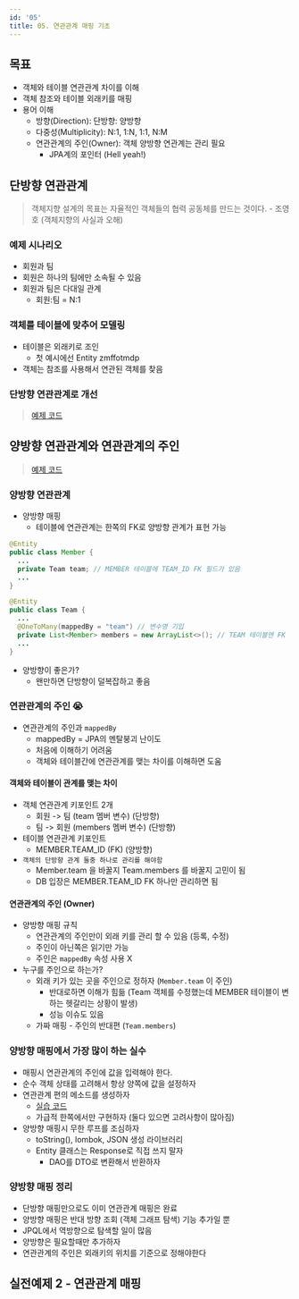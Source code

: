 ```yaml
---
id: '05'
title: 05. 연관관계 매핑 기초
---
```


## 목표

- 객체와 테이블 연관관계 차이를 이해
- 객체 참조와 테이블 외래키를 매핑
- 용어 이해
  - 방향(Direction): 단방향: 양방향
  - 다중성(Multiplicity): N:1, 1:N, 1:1, N:M
  - 연관관계의 주인(Owner): 객체 양방향 연관계는 관리 필요
    - JPA계의 포인터 (Hell yeah!)

## 단방향 연관관계

> 객체지향 설계의 목표는 자율적인 객체들의 협력 공동체를 만드는 것이다. - 조영호 (객체지향의 사실과 오해)

### 예제 시나리오

- 회원과 팀
- 회원은 하나의 팀에만 소속될 수 있음
- 회원과 팀은 다대일 관계
  - 회원:팀 = N:1

### 객체를 테이블에 맞추어 모델링

- 테이블은 외래키로 조인
  - 첫 예시에선 Entity zmffotmdp
- 객체는 참조를 사용해서 연관된 객체를 찾음

### 단방향 연관관계로 개선

> [예제 코드](https://github.com/DaehunGwak/study-spring/blob/main/jpa/ex1-hello-jpa/src/main/java/daehun/jpa/hello/mapping/basic/main/ManyToOneMain.java)

## 양방향 연관관계와 연관관계의 주인

> [예제 코드](https://github.com/DaehunGwak/study-spring/blob/main/jpa/ex1-hello-jpa/src/main/java/daehun/jpa/hello/mapping/basic/main/BidrectionalMain.java)

### 양방향 연관관계

- 양방향 매핑
  - 테이블에 연관관계는 한쪽의 FK로 양방향 관계가 표현 가능

```java
@Entity
public class Member {
  ...
  private Team team; // MEMBER 테이블에 TEAM_ID FK 필드가 있음
  ...
}

@Entity
public class Team {
  ...
  @OneToMany(mappedBy = "team") // 변수명 기입
  private List<Member> members = new ArrayList<>(); // TEAM 테이블엔 FK 정보가 없음
  ...
}
```

- 양방향이 좋은가?
  - 왠만하면 단방향이 덜복잡하고 좋음

### 연관관계의 주인 😭


- 연관관계의 주인과 `mappedBy`
  - mappedBy = JPA의 멘탈붕괴 난이도
  - 처음에 이해하기 어려움
  - 객체와 테이블간에 연관관계를 맺는 차이를 이해하면 도움

#### 객체와 테이블이 관계를 맺는 차이

- 객체 연관관계 키포인트 2개
  - 회원 -> 팀 (team 멤버 변수) (단방향)
  - 팀 -> 회원 (members 멤버 변수) (단방향)
- 테이블 연관관계 키포인트
  - MEMBER.TEAM_ID (FK) (양방향)
- `객체의 단방향 관계 둘중 하나로 관리를 해야함`
  - Member.team 을 바꿀지 Team.members 를 바꿀지 고민이 됨
  - DB 입장은 MEMBER.TEAM_ID FK 하나만 관리하면 됨

#### 연관관계의 주인 (Owner)

- 양방향 매핑 규칙
  - 연관관계의 주인만이 외래 키를 관리 할 수 있음 (등록, 수정)
  - 주인이 아닌쪽은 읽기만 가능
  - 주인은 `mappedBy` 속성 사용 X
- 누구를 주인으로 하는가?
  - 외래 키가 있는 곳을 주인으로 정하자 (`Member.team` 이 주인)
    - 반대로하면 이해가 힘듦 (Team 객체를 수정했는데 MEMBER 테이블이 변하는 헷갈리는 상황이 발생)
    - 성능 이슈도 있음
  - 가짜 매핑 - 주인의 반대편 (`Team.members`)

### 양방향 매핑에서 가장 많이 하는 실수

- 매핑시 연관관계의 주인에 값을 입력해야 한다.
- 순수 객체 상태를 고려해서 항상 양쪽에 값을 설정하자
- 연관관계 편의 메소드를 생성하자
  - [실습 코드](https://github.com/DaehunGwak/study-spring/blob/main/jpa/ex1-hello-jpa/src/main/java/daehun/jpa/hello/mapping/basic/main/BidrectionalMistakesMain.java)
  - 가급적 한쪽에서만 구현하자 (둘다 있으면 고려사항이 많아짐)
- 양방향 매핑시 무한 루프를 조심하자
  - toString(), lombok, JSON 생성 라이브러리
  - Entity 클래스는 Response로 직접 쓰지 말자
    - DAO를 DTO로 변환해서 반환하자

### 양방향 매핑 정리

- 단방향 매핑만으로도 이미 연관관계 매핑은 완료
- 양방향 매핑은 반대 방향 조회 (객체 그래프 탐색) 기능 추가일 뿐
- JPQL에서 역방향으로 탐색할 일이 많음
- 양방향은 필요할때만 추가하자
- 연관관계의 주인은 외래키의 위치를 기준으로 정해야한다

## 실전예제 2 - 연관관계 매핑


